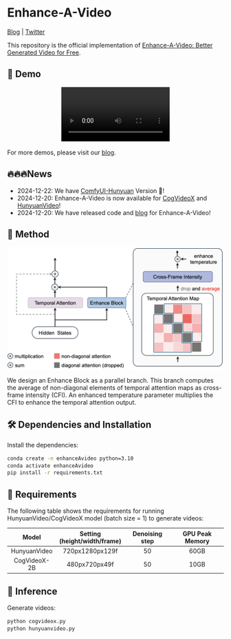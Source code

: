 # Enhance-A-Video

[Blog](https://oahzxl.github.io/Enhance_A_Video/) | [Twitter](https://x.com/YangL_7/status/1870116980717695243)

This repository is the official implementation of [Enhance-A-Video: Better Generated Video for Free](https://oahzxl.github.io/Enhance_A_Video/).

## 🎥 Demo

<div align="center">
  <video src="https://oahzxl.github.io/Enhance_A_Video/static/videos/demo.mp4" width="50%">
</div>

For more demos, please visit our [blog](https://oahzxl.github.io/Enhance_A_Video/).

## 🔥🔥🔥News
- 2024-12-22: We have [ComfyUI-Hunyuan](https://github.com/kijai/ComfyUI-HunyuanVideoWrapper) Version 🚀!
- 2024-12-20: Enhance-A-Video is now available for [CogVideoX](https://github.com/THUDM/CogVideo) and [HunyuanVideo](https://github.com/Tencent/HunyuanVideo)!
- 2024-12-20: We have released code and [blog](https://oahzxl.github.io/Enhance_A_Video/) for Enhance-A-Video!

## 🎉 Method

![method](assets/method.png)

We design an Enhance Block as a parallel branch. This branch computes the average of non-diagonal elements of temporal attention maps as cross-frame intensity (CFI). An enhanced temperature parameter multiplies the CFI to enhance the temporal attention output.

## 🛠️ Dependencies and Installation

Install the dependencies:

```bash
conda create -n enhanceAvideo python=3.10
conda activate enhanceAvideo
pip install -r requirements.txt
```

## 📜 Requirements
The following table shows the requirements for running HunyuanVideo/CogVideoX model (batch size = 1) to generate videos:

|    Model     | Setting<br/>(height/width/frame) | Denoising step | GPU Peak Memory |
|:------------:|:--------------------------------:|:--------------:|:---------------:|
| HunyuanVideo |         720px1280px129f          |       50       |      60GB       |
| CogVideoX-2B |          480px720px49f           |       50       |      10GB       |

## 🧱 Inference

Generate videos:

```bash
python cogvideox.py
python hunyuanvideo.py
```
